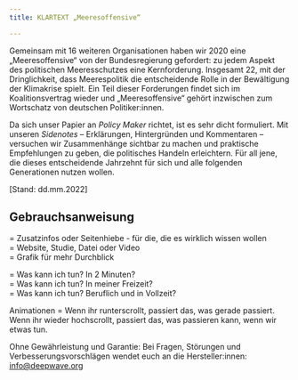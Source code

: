```yaml
---
title: KLARTEXT „Meeresoffensive“

---
```

Gemeinsam mit 16 weiteren Organisationen haben wir 2020 eine „Meeresoffensive“ von der Bundesregierung gefordert: zu jedem Aspekt des politischen Meeresschutzes eine Kernforderung. Insgesamt 22, mit der Dringlichkeit, dass Meerespolitik die entscheidende Rolle in der Bewältigung der Klimakrise spielt. Ein Teil dieser Forderungen findet sich im Koalitionsvertrag wieder und „Meeresoffensive“ gehört inzwischen zum Wortschatz von deutschen Politiker:innen.

Da sich unser Papier an _Policy Maker_ richtet, ist es sehr dicht formuliert. Mit unseren _Sidenotes_ – Erklärungen, Hintergründen und Kommentaren – versuchen wir Zusammenhänge sichtbar zu machen und praktische Empfehlungen zu geben, die politisches Handeln erleichtern. Für all jene, die dieses entscheidende Jahrzehnt für sich und alle folgenden Generationen nutzen wollen.

\[Stand: dd.mm.2022\]

## Gebrauchsanweisung

<span class="icon-arrow_down"></span> = Zusatzinfos oder Seitenhiebe - für die, die es wirklich wissen wollen  
<span class="icon-link_external"></span> = Website, Studie, Datei oder Video  
<span class="icon-image"></span> = Grafik für mehr Durchblick

<span class="icon-time_short"></span> = Was kann ich tun? In 2 Minuten?  
<span class="icon-time_part"></span> = Was kann ich tun? In meiner Freizeit?  
<span class="icon-time_full"></span> = Was kann ich tun? Beruflich und in Vollzeit?

Animationen = Wenn ihr runterscrollt, passiert das, was gerade passiert. Wenn ihr wieder hochscrollt, passiert das, was passieren kann, wenn wir etwas tun.

Ohne Gewährleistung und Garantie: Bei Fragen, Störungen und Verbesserungsvorschlägen wendet euch an die Hersteller:innen: [info@deepwave.org](mailto:info@deepwave.org)
